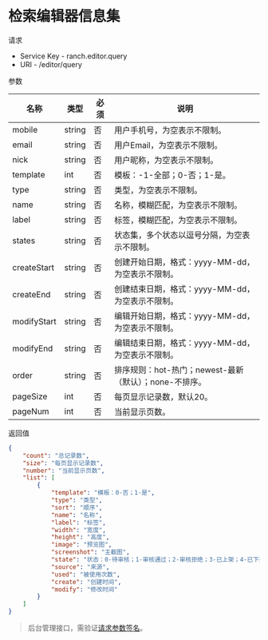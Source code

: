 # 检索编辑器信息集

请求
- Service Key - ranch.editor.query
- URI - /editor/query

参数

|名称|类型|必须|说明|
|---|---|---|---|
|mobile|string|否|用户手机号，为空表示不限制。|
|email|string|否|用户Email，为空表示不限制。|
|nick|string|否|用户昵称，为空表示不限制。|
|template|int|否|模板：-1-全部；0-否；1-是。|
|type|string|否|类型，为空表示不限制。|
|name|string|否|名称，模糊匹配，为空表示不限制。|
|label|string|否|标签，模糊匹配，为空表示不限制。|
|states|string|否|状态集，多个状态以逗号分隔，为空表示不限制。|
|createStart|string|否|创建开始日期，格式：yyyy-MM-dd，为空表示不限制。|
|createEnd|string|否|创建结束日期，格式：yyyy-MM-dd，为空表示不限制。|
|modifyStart|string|否|编辑开始日期，格式：yyyy-MM-dd，为空表示不限制。|
|modifyEnd|string|否|编辑结束日期，格式：yyyy-MM-dd，为空表示不限制。|
|order|string|否|排序规则：hot-热门；newest-最新（默认）；none-不排序。|
|pageSize|int|否|每页显示记录数，默认20。|
|pageNum|int|否|当前显示页数。|

返回值
```json
{
    "count": "总记录数",
    "size": "每页显示记录数",
    "number": "当前显示页数",
    "list": [
        {
            "template": "模板：0-否；1-是",
            "type": "类型",
            "sort": "顺序",
            "name": "名称",
            "label": "标签",
            "width": "宽度",
            "height": "高度",
            "image": "预览图",
            "screenshot": "主截图",
            "state": "状态：0-待审核；1-审核通过；2-审核拒绝；3-已上架；4-已下架；5-已删除",
            "source": "来源",
            "used": "被使用次数",
            "create": "创建时间",
            "modify": "修改时间"
        }
    ]
}
```

> 后台管理接口，需验证[请求参数签名](https://github.com/heisedebaise/tephra/blob/master/tephra-ctrl/doc/sign.md)。
